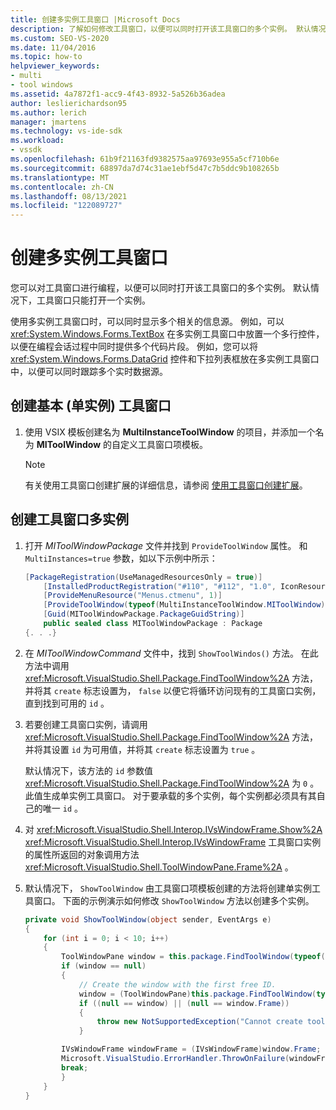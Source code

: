 ```yaml
---
title: 创建多实例工具窗口 |Microsoft Docs
description: 了解如何修改工具窗口，以便可以同时打开该工具窗口的多个实例。 默认情况下，工具窗口只能打开一个实例。
ms.custom: SEO-VS-2020
ms.date: 11/04/2016
ms.topic: how-to
helpviewer_keywords:
- multi
- tool windows
ms.assetid: 4a7872f1-acc9-4f43-8932-5a526b36adea
author: leslierichardson95
ms.author: lerich
manager: jmartens
ms.technology: vs-ide-sdk
ms.workload:
- vssdk
ms.openlocfilehash: 61b9f21163fd9382575aa97693e955a5cf710b6e
ms.sourcegitcommit: 68897da7d74c31ae1ebf5d47c7b5ddc9b108265b
ms.translationtype: MT
ms.contentlocale: zh-CN
ms.lasthandoff: 08/13/2021
ms.locfileid: "122089727"
---
```

# <a name="create-a-multi-instance-tool-window"></a>创建多实例工具窗口
您可以对工具窗口进行编程，以便可以同时打开该工具窗口的多个实例。 默认情况下，工具窗口只能打开一个实例。

使用多实例工具窗口时，可以同时显示多个相关的信息源。 例如，可以 <xref:System.Windows.Forms.TextBox> 在多实例工具窗口中放置一个多行控件，以便在编程会话过程中同时提供多个代码片段。 例如，您可以将 <xref:System.Windows.Forms.DataGrid> 控件和下拉列表框放在多实例工具窗口中，以便可以同时跟踪多个实时数据源。

## <a name="create-a-basic-single-instance-tool-window"></a>创建基本 (单实例) 工具窗口

1. 使用 VSIX 模板创建名为 **MultiInstanceToolWindow** 的项目，并添加一个名为 **MIToolWindow** 的自定义工具窗口项模板。

    > [!NOTE]
    > 有关使用工具窗口创建扩展的详细信息，请参阅 [使用工具窗口创建扩展](../extensibility/creating-an-extension-with-a-tool-window.md)。

## <a name="make-a-tool-window-multi-instance"></a>创建工具窗口多实例

1. 打开 *MIToolWindowPackage* 文件并找到 `ProvideToolWindow` 属性。 和 `MultiInstances=true` 参数，如以下示例中所示：

    ```csharp
    [PackageRegistration(UseManagedResourcesOnly = true)]
        [InstalledProductRegistration("#110", "#112", "1.0", IconResourceID = 400)] // Info on this package for Help/About
        [ProvideMenuResource("Menus.ctmenu", 1)]
        [ProvideToolWindow(typeof(MultiInstanceToolWindow.MIToolWindow), MultiInstances = true)]
        [Guid(MIToolWindowPackage.PackageGuidString)]
        public sealed class MIToolWindowPackage : Package
    {. . .}
    ```

2. 在 *MIToolWindowCommand* 文件中，找到 `ShowToolWindos()` 方法。 在此方法中调用 <xref:Microsoft.VisualStudio.Shell.Package.FindToolWindow%2A> 方法，并将其 `create` 标志设置为， `false` 以便它将循环访问现有的工具窗口实例，直到找到可用的 `id` 。

3. 若要创建工具窗口实例，请调用 <xref:Microsoft.VisualStudio.Shell.Package.FindToolWindow%2A> 方法，并将其设置 `id` 为可用值，并将其 `create` 标志设置为 `true` 。

    默认情况下，该方法的 `id` 参数值 <xref:Microsoft.VisualStudio.Shell.Package.FindToolWindow%2A> 为 `0` 。 此值生成单实例工具窗口。 对于要承载的多个实例，每个实例都必须具有其自己的唯一 `id` 。

4. 对 <xref:Microsoft.VisualStudio.Shell.Interop.IVsWindowFrame.Show%2A> <xref:Microsoft.VisualStudio.Shell.Interop.IVsWindowFrame> 工具窗口实例的属性所返回的对象调用方法 <xref:Microsoft.VisualStudio.Shell.ToolWindowPane.Frame%2A> 。

5. 默认情况下， `ShowToolWindow` 由工具窗口项模板创建的方法将创建单实例工具窗口。 下面的示例演示如何修改 `ShowToolWindow` 方法以创建多个实例。

    ```csharp
    private void ShowToolWindow(object sender, EventArgs e)
    {
        for (int i = 0; i < 10; i++)
        {
            ToolWindowPane window = this.package.FindToolWindow(typeof(MIToolWindow), i, false);
            if (window == null)
            {
                // Create the window with the first free ID.
                window = (ToolWindowPane)this.package.FindToolWindow(typeof(MIToolWindow), i, true);
                if ((null == window) || (null == window.Frame))
                {
                    throw new NotSupportedException("Cannot create tool window");
                }

            IVsWindowFrame windowFrame = (IVsWindowFrame)window.Frame;
            Microsoft.VisualStudio.ErrorHandler.ThrowOnFailure(windowFrame.Show());
            break;
            }
        }
    }
    ```
